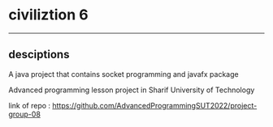 # civiliztion 6
___

## desciptions
A java project that contains socket programming and javafx package

Advanced programming lesson project in Sharif University of Technology

link of repo : https://github.com/AdvancedProgrammingSUT2022/project-group-08
